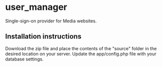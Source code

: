 # user_manager
Single-sign-on provider for Media websites.


## Installation instructions

Download the zip file and place the contents of the "source" folder 
in the desired location on your server. Update the app/config.php file with your
database settings.
